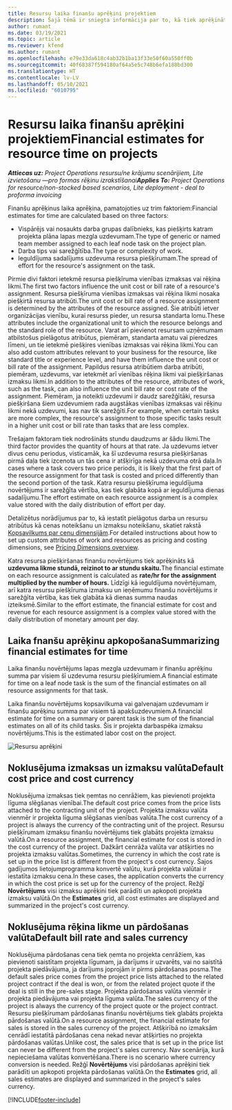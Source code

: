 ```yaml
---
title: Resursu laika finanšu aprēķini projektiem
description: Šajā tēmā ir sniegta informācija par to, kā tiek aprēķināti laika finanšu aprēķini.
author: rumant
ms.date: 03/19/2021
ms.topic: article
ms.reviewer: kfend
ms.author: rumant
ms.openlocfilehash: e79e33da618c4ab32b1ba13f33e50f60a550ff0b
ms.sourcegitcommit: 40f68387f594180af64a5e5c748b6efa188bd300
ms.translationtype: HT
ms.contentlocale: lv-LV
ms.lasthandoff: 05/10/2021
ms.locfileid: "6010795"
---
```

# <a name="financial-estimates-for-resource-time-on-projects"></a><span data-ttu-id="2fcca-103">Resursu laika finanšu aprēķini projektiem</span><span class="sxs-lookup"><span data-stu-id="2fcca-103">Financial estimates for resource time on projects</span></span>

<span data-ttu-id="2fcca-104">_**Attiecas uz:** Project Operations resursu/ne krājumu scenārijiem, Lite izvietošanu —pro formas rēķinu izrakstīšanai_</span><span class="sxs-lookup"><span data-stu-id="2fcca-104">_**Applies To:** Project Operations for resource/non-stocked based scenarios, Lite deployment - deal to proforma invoicing_</span></span>

<span data-ttu-id="2fcca-105">Finanšu aprēķinus laika aprēķina, pamatojoties uz trim faktoriem:</span><span class="sxs-lookup"><span data-stu-id="2fcca-105">Financial estimates for time are calculated based on three factors:</span></span> 

- <span data-ttu-id="2fcca-106">Vispārējs vai nosaukts darba grupas dalībnieks, kas piešķirts katram projekta plāna lapas mezgla uzdevumam.</span><span class="sxs-lookup"><span data-stu-id="2fcca-106">The type of generic or named team member assigned to each leaf node task on the project plan.</span></span> 
- <span data-ttu-id="2fcca-107">Darba tips vai sarežģītība.</span><span class="sxs-lookup"><span data-stu-id="2fcca-107">The type or complexity of work.</span></span>
- <span data-ttu-id="2fcca-108">Ieguldījuma sadalījums uzdevuma resursa piešķīrumam.</span><span class="sxs-lookup"><span data-stu-id="2fcca-108">The spread of effort for the resource's assignment on the task.</span></span> 

<span data-ttu-id="2fcca-109">Pirmie divi faktori ietekmē resursa piešķīruma vienības izmaksas vai rēķina likmi.</span><span class="sxs-lookup"><span data-stu-id="2fcca-109">The first two factors influence the unit cost or bill rate of a resource's assignment.</span></span> <span data-ttu-id="2fcca-110">Resursa piešķīruma vienības izmaksas vai rēķina likmi nosaka piešķirtā resursa atribūti.</span><span class="sxs-lookup"><span data-stu-id="2fcca-110">The unit cost or bill rate of a resource assignment is determined by the attributes of the resource assigned.</span></span> <span data-ttu-id="2fcca-111">Šie atribūti ietver organizācijas vienību, kurai resurss pieder, un resursa standarta lomu.</span><span class="sxs-lookup"><span data-stu-id="2fcca-111">These attributes include the organizational unit to which the resource belongs and the standard role of the resource.</span></span> <span data-ttu-id="2fcca-112">Varat arī pievienot resursam uzņēmumam atbilstošus pielāgotus atribūtus, piemēram, standarta amatu vai pieredzes līmeni, un tie ietekmē piešķires vienības izmaksas vai rēķina likmi.</span><span class="sxs-lookup"><span data-stu-id="2fcca-112">You can also add custom attributes relevant to your business for the resource, like standard title or experience level, and have them influence the unit cost or bill rate of the assignment.</span></span>
<span data-ttu-id="2fcca-113">Papildus resursa atribūtiem darba atribūti, piemēram, uzdevums, var ietekmēt arī vienības rēķina likmi vai piešķiršanas izmaksu likmi.</span><span class="sxs-lookup"><span data-stu-id="2fcca-113">In addition to the attributes of the resource, attributes of work, such as the task, can also influence the unit bill rate or cost rate of the assignment.</span></span> <span data-ttu-id="2fcca-114">Piemēram, ja noteikti uzdevumi ir daudz sarežģītāki, resursa piešķiršana šiem uzdevumiem rada augstākas vienības izmaksas vai rēķinu likmi nekā uzdevumi, kas nav tik sarežģīti.</span><span class="sxs-lookup"><span data-stu-id="2fcca-114">For example, when certain tasks are more complex, the resource's assignment to those specific tasks result in a higher unit cost or bill rate than tasks that are less complex.</span></span>   

<span data-ttu-id="2fcca-115">Trešajam faktoram tiek nodrošināts stundu daudzums ar šādu likmi.</span><span class="sxs-lookup"><span data-stu-id="2fcca-115">The third factor provides the quantity of hours at that rate.</span></span> <span data-ttu-id="2fcca-116">Ja uzdevums ietver divus cenu periodus, visticamāk, ka šī uzdevuma resursa piešķiršanas pirmā daļa tiek izcenota un tās cena ir atšķirīga nekā uzdevuma otrā daļa.</span><span class="sxs-lookup"><span data-stu-id="2fcca-116">In cases where a task covers two price periods, it is likely that the first part of the resource assignment for that task is costed and priced differently than the second portion of the task.</span></span> <span data-ttu-id="2fcca-117">Katra resursu piešķīruma ieguldījuma novērtējums ir sarežģīta vērtība, kas tiek glabāta kopā ar ieguldījuma dienas sadalījumu.</span><span class="sxs-lookup"><span data-stu-id="2fcca-117">The effort estimate on each resource assignment is a complex value stored with the daily distribution of effort per day.</span></span>

<span data-ttu-id="2fcca-118">Detalizētus norādījumus par to, kā iestatīt pielāgotus darba un resursu atribūtus kā cenas noteikšanu un izmaksu noteikšanu, skatiet rakstā [Kopsavilkums par cenu dimensijām](../pricing-costing/pricing-dimensions-overview.md).</span><span class="sxs-lookup"><span data-stu-id="2fcca-118">For detailed instructions about how to set up custom attributes of work and resources as pricing and costing dimensions, see [Pricing Dimensions overview](../pricing-costing/pricing-dimensions-overview.md).</span></span>

<span data-ttu-id="2fcca-119">Katra resursa piešķiršanas finanšu novērtējums tiek aprēķināts kā **uzdevuma likme stundā, reizinot to ar stundu skaitu.**</span><span class="sxs-lookup"><span data-stu-id="2fcca-119">The financial estimate on each resource assignment is calculated as **rate/hr for the assignment multiplied by the number of hours.**</span></span>  <span data-ttu-id="2fcca-120">Līdzīgi kā ieguldījuma novērtējumam, arī katra resursu piešķīruma izmaksu un ieņēmumu finanšu novērtējums ir sarežģīta vērtība, kas tiek glabāta kā dienas summa naudas izteiksmē.</span><span class="sxs-lookup"><span data-stu-id="2fcca-120">Similar to the effort estimate, the financial estimate for cost and revenue for each resource assignment is a complex value stored with the daily distribution of monetary amount per day.</span></span> 

## <a name="summarizing-financial-estimates-for-time"></a><span data-ttu-id="2fcca-121">Laika fnanšu aprēķinu apkopošana</span><span class="sxs-lookup"><span data-stu-id="2fcca-121">Summarizing financial estimates for time</span></span>
<span data-ttu-id="2fcca-122">Laika finanšu novērtējums lapas mezgla uzdevumam ir finanšu aprēķinu summa par visiem šī uzdevuma resursu piešķīrumiem.</span><span class="sxs-lookup"><span data-stu-id="2fcca-122">A financial estimate for time on a leaf node task is the sum of the financial estimates on all resource assignments for that task.</span></span>

<span data-ttu-id="2fcca-123">Laika finanšu novērtējums kopsavilkuma vai galvenajam uzdevumam ir finanšu aprēķinu summa par visiem tā apakšuzdevumiem.</span><span class="sxs-lookup"><span data-stu-id="2fcca-123">A financial estimate for time on a summary or parent task is the sum of the financial estimates on all of its child tasks.</span></span> <span data-ttu-id="2fcca-124">Šis ir projekta darbaspēka izmaksu novērtējums.</span><span class="sxs-lookup"><span data-stu-id="2fcca-124">This is the estimated labor cost on the project.</span></span> 

![Resursu aprēķini](./media/navigation12.png)

## <a name="default-cost-price-and-cost-currency"></a><span data-ttu-id="2fcca-126">Noklusējuma izmaksas un izmaksu valūta</span><span class="sxs-lookup"><span data-stu-id="2fcca-126">Default cost price and cost currency</span></span>

<span data-ttu-id="2fcca-127">Noklusējuma izmaksas tiek ņemtas no cenrāžiem, kas pievienoti projekta līguma slēgšanas vienībai.</span><span class="sxs-lookup"><span data-stu-id="2fcca-127">The default cost price comes from the price lists attached to the contracting unit of the project.</span></span> <span data-ttu-id="2fcca-128">Projekta izmaksu valūta vienmēr ir projekta līguma slēgšanas vienības valūta.</span><span class="sxs-lookup"><span data-stu-id="2fcca-128">The cost currency of a project is always the currency of the contracting unit of the project.</span></span> <span data-ttu-id="2fcca-129">Resursu piešķīrumam izmaksu finanšu novērtējums tiek glabāts projekta izmaksu valūtā.</span><span class="sxs-lookup"><span data-stu-id="2fcca-129">On a resource assignment, the financial estimate for cost is stored in the cost currency of the project.</span></span> <span data-ttu-id="2fcca-130">Dažkārt cenrāža valūta var atšķirties no projekta izmaksu valūtas.</span><span class="sxs-lookup"><span data-stu-id="2fcca-130">Sometimes, the currency in which the cost rate is set up in the price list is different from the project's cost currency.</span></span> <span data-ttu-id="2fcca-131">Šajos gadījumos lietojumprogramma konvertē valūtu, kurā projekta valūtai ir iestatīta izmaksu cena.</span><span class="sxs-lookup"><span data-stu-id="2fcca-131">In these cases, the application converts the currency in which the cost price is set up for the currency of the project.</span></span> <span data-ttu-id="2fcca-132">Režģī **Novērtējums** visi izmaksu aprēķini tiek parādīti un apkopoti projekta izmaksu valūtā.</span><span class="sxs-lookup"><span data-stu-id="2fcca-132">On the **Estimates** grid, all cost estimates are displayed and summarized in the project's cost currency.</span></span> 

## <a name="default-bill-rate-and-sales-currency"></a><span data-ttu-id="2fcca-133">Noklusējuma rēķina likme un pārdošanas valūta</span><span class="sxs-lookup"><span data-stu-id="2fcca-133">Default bill rate and sales currency</span></span>

<span data-ttu-id="2fcca-134">Noklusējuma pārdošanas cena tiek ņemta no projekta cenrāžiem, kas pievienoti saistītam projekta līgumam, ja darījums ir uzvarēts, vai no saistītā projekta piedāvājuma, ja darījums joprojām ir pirms pārdošanas posma.</span><span class="sxs-lookup"><span data-stu-id="2fcca-134">The default sales price comes from the project price lists attached to the related project contract if the deal is won, or from the related project quote if the deal is still in the pre-sales stage.</span></span> <span data-ttu-id="2fcca-135">Projekta pārdošanas valūta vienmēr ir projekta piedāvājuma vai projekta līguma valūta.</span><span class="sxs-lookup"><span data-stu-id="2fcca-135">The sales currency of the project is always the currency of the project quote or the project contract.</span></span> <span data-ttu-id="2fcca-136">Resursu piešķīrumam pārdošanas finanšu novērtējums tiek glabāts projekta pārdošanas valūtā.</span><span class="sxs-lookup"><span data-stu-id="2fcca-136">On a resource assignment, the financial estimate for sales is stored in the sales currency of the project.</span></span> <span data-ttu-id="2fcca-137">Atšķirībā no izmaksām cenrādī iestatītā pārdošanas cena nekad nevar atšķirties no projekta pārdošanas valūtas.</span><span class="sxs-lookup"><span data-stu-id="2fcca-137">Unlike cost, the sales price that is set up in the price list can never be different from the project's sales currency.</span></span> <span data-ttu-id="2fcca-138">Nav scenārija, kurā nepieciešama valūtas konvertēšana.</span><span class="sxs-lookup"><span data-stu-id="2fcca-138">There is no scenario where currency conversion is needed.</span></span> <span data-ttu-id="2fcca-139">Režģī **Novērtējums** visi pārdošanas aprēķini tiek parādīti un apkopoti projekta pārdošanas valūtā.</span><span class="sxs-lookup"><span data-stu-id="2fcca-139">On the **Estimates** grid, all sales estimates are displayed and summarized in the project's sales currency.</span></span> 

[!INCLUDE[footer-include](../includes/footer-banner.md)]
